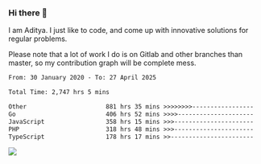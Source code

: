 ### Hi there 👋

I am Aditya. I just like to code, and come up with innovative solutions for regular problems.

Please note that a lot of work I do is on Gitlab and other branches than master, so my contribution graph will be complete mess.

<!--START_SECTION:waka-->

```txt
From: 30 January 2020 - To: 27 April 2025

Total Time: 2,747 hrs 5 mins

Other                      881 hrs 35 mins >>>>>>>>-----------------   32.09 %
Go                         406 hrs 52 mins >>>>---------------------   14.81 %
JavaScript                 358 hrs 15 mins >>>----------------------   13.04 %
PHP                        318 hrs 48 mins >>>----------------------   11.61 %
TypeScript                 178 hrs 17 mins >>-----------------------   06.49 %
```

<!--END_SECTION:waka-->

![](https://komarev.com/ghpvc/?username=BrainBuzzer)
